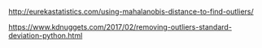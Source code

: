 

http://eurekastatistics.com/using-mahalanobis-distance-to-find-outliers/

https://www.kdnuggets.com/2017/02/removing-outliers-standard-deviation-python.html

